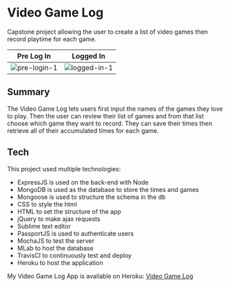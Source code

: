 # Video Game Log

Capstone project allowing the user to create a list of video games then record playtime for each game.

Pre Log In           |  Logged In
:-------------------------:|:-------------------------:
![pre-login-1](https://cloud.githubusercontent.com/assets/22624097/25152206/e4d96cd4-244d-11e7-93ef-b1c7ac31ecee.jpg)  |  ![logged-in-1](https://cloud.githubusercontent.com/assets/22624097/25152236/f770e750-244d-11e7-8407-b85b029833b6.jpg)



## Summary

The Video Game Log lets users first input the names of the games they love to play. Then the user can review their list of games and from that list choose which game they want to record. They can save their times then retrieve all of their accumulated times for each game. 

## Tech

This project used multiple technologies:

- ExpressJS is used on the back-end with Node
- MongoDB is used as the database to store the times and games
- Mongoose is used to structure the schema in the db
- CSS to style the html
- HTML to set the structure of the app
- jQuery to make ajax requests
- Sublime text editor
- PassportJS is used to authenticate users
- MochaJS to test the server
- MLab to host the database
- TravisCI to continuously test and deploy
- Heroku to host the application

My Video Game Log App is available on Heroku: [Video Game Log][app]

[app]: <https://new-thing09.herokuapp.com/>